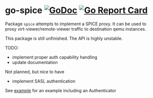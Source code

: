 go-spice [![GoDoc](https://godoc.org/github.com/jsimonetti/go-spice?status.svg)](https://godoc.org/github.com/jsimonetti/go-spice) [![Go Report Card](https://goreportcard.com/badge/github.com/jsimonetti/go-spice)](https://goreportcard.com/report/github.com/jsimonetti/go-spice)
=======

Package `spice` attempts to implement a SPICE proxy.
It can be used to proxy virt-viewer/remote-viewer traffic to destination qemu instances.

This package is still unfinished. The API is highly unstable.

TODO:
- implement proper auth capability handling
- update documentation

Not planned, but nice to have
- implement SASL authentication


See [example](examples/proxy.go) for an example including an Authenticator